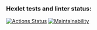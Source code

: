 ### Hexlet tests and linter status:
[![Actions Status](https://github.com/solmael/python-project-49/actions/workflows/hexlet-check.yml/badge.svg)](https://github.com/solmael/python-project-49/actions)
[![Maintainability](https://api.codeclimate.com/v1/badges/bb155aaf31ef52fee4b8/maintainability)](https://codeclimate.com/github/solmael/python-project-49/maintainability)
